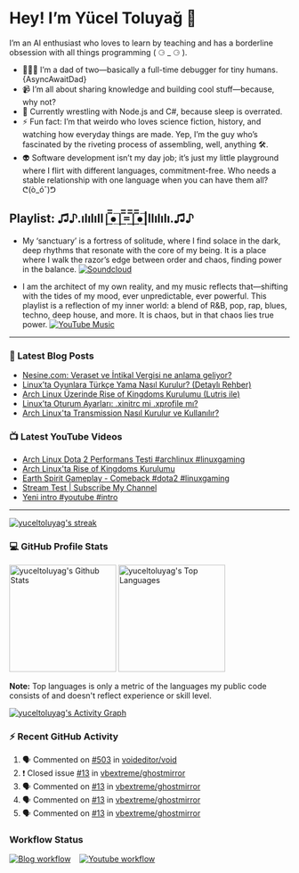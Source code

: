 # Hey! I’m Yücel Toluyağ 👋

I’m an AI enthusiast who loves to learn by teaching and has a borderline obsession with all things programming ( ⚆ _ ⚆ ).

- 👨‍👧‍👦 I’m a dad of two—basically a full-time debugger for tiny humans. {AsyncAwaitDad}
- 📹 I’m all about sharing knowledge and building cool stuff—because, why not?
- 🎒 Currently wrestling with Node.js and C#, because sleep is overrated.
- ⚡ Fun fact: I’m that weirdo who loves science fiction, history, and watching how everyday things are made. Yep, I’m the guy who’s fascinated by the riveting process of assembling, well, anything 🛠️.
- 👽 Software development isn’t my day job; it’s just my little playground where I flirt with different languages, commitment-free. Who needs a stable relationship with one language when you can have them all? ᕦ(ò_óˇ)ᕤ

## Playlist: ♫♪.ılılıll|̲̅̅●̲̅̅|̲̅̅=̲̅̅|̲̅̅●̲̅̅|llılılı.♫♪

- My ‘sanctuary’ is a fortress of solitude, where I find solace in the dark, deep rhythms that resonate with the core of my being. It is a place where I walk the razor’s edge between order and chaos, finding power in the balance.  [![Soundcloud](https://img.shields.io/badge/Soundcloud-FF3300?logo=Soundcloud&logoColor=darkwhite)](https://soundcloud.com/yuceltoluyag)

- I am the architect of my own reality, and my music reflects that—shifting with the tides of my mood, ever unpredictable, ever powerful. This playlist is a reflection of my inner world: a blend of R&B, pop, rap, blues, techno, deep house, and more. It is chaos, but in that chaos lies true power. [![YouTube Music](https://img.shields.io/badge/YouTube_Music-FF0000?logo=youtube-music&logoColor=a970ff)](https://www.youtube.com/playlist?list=PLKaWgYyghzWEkpHyRsCTw_yRgcjQLmAPM)

------


### 📕 Latest Blog Posts

<!-- BLOG-POST-LIST:START -->
- [Nesine.com: Veraset ve İntikal Vergisi ne anlama geliyor?](https://yuceltoluyag.dev/2025-veraset-intikal-vergisi-bilgilendirme/)
- [Linux’ta Oyunlara Türkçe Yama Nasıl Kurulur? &lpar;Detaylı Rehber&rpar;](https://yuceltoluyag.dev/linux-oyunlara-turkce-yama-kurulumu/)
- [Arch Linux Üzerinde Rise of Kingdoms Kurulumu &lpar;Lutris ile&rpar;](https://yuceltoluyag.dev/arch-linux-rise-of-kingdoms-kurulumu/)
- [Linux’ta Oturum Ayarları: .xinitrc mi .xprofile mı?](https://yuceltoluyag.dev/lightdm-xprofile-xinitrc-farki/)
- [Arch Linux&#39;ta Transmission Nasıl Kurulur ve Kullanılır?](https://yuceltoluyag.dev/arch-linux-transmission-kurulum/)
<!-- BLOG-POST-LIST:END -->


### 📺 Latest YouTube Videos

<!-- YOUTUBE:START -->
- [Arch Linux  Dota 2 Performans Testi #archlinux #linuxgaming](https://www.youtube.com/watch?v=foUosbS6p_A)
- [Arch Linux&#39;ta Rise of Kingdoms Kurulumu](https://www.youtube.com/watch?v=u-_21BAuPlc)
- [Earth Spirit Gameplay - Comeback  #dota2  #linuxgaming](https://www.youtube.com/watch?v=FrB4-Qj-5oM)
- [Stream Test | Subscribe My Channel](https://www.youtube.com/watch?v=-K7TGndOBUg)
- [Yeni intro  #youtube  #intro](https://www.youtube.com/watch?v=MPP5Djbk7io)
<!-- YOUTUBE:END -->
-----------

<!-- GitHub Readme Streak Stats - https://github.com/yuceltoluyag/github-readme-streak-stats -->
  <p>
    <a href="https://github.com/yuceltoluyag/github-readme-streak-stats">
      <!-- Use https://streak-stats.demolab.com or self-host with your own Vercel app - visit https://git.io/streak-stats for instructions -->
      <img title="🔥 Get streak stats for your profile at git.io/streak-stats" alt="yuceltoluyag's streak" src="https://github-readme-streak-stats-eight.vercel.app/?user=yuceltoluyag&theme=monokai-metallian&hide_border=true&short_numbers=true"/>
    </a>
   
  </p>

  <h3>💻 GitHub Profile Stats</h3>

  <!-- https://github.com/anuraghazra/github-readme-stats -->

 <img alt="yuceltoluyag's Github Stats" src="https://denvercoder1-github-readme-stats.vercel.app/api/?username=yuceltoluyag&show_icons=true&include_all_commits=true&count_private=true&theme=react&hide_border=true&bg_color=1F222E&title_color=F85D7F&icon_color=F8D866" height="192px"/>
  <img alt="yuceltoluyag's Top Languages" src="https://denvercoder1-github-readme-stats.vercel.app/api/top-langs/?username=yuceltoluyag&langs_count=8&layout=compact&theme=react&hide_border=true&bg_color=1F222E&title_color=F85D7F&icon_color=F8D866&hide=Jupyter%20Notebook,Roff" height="192px"/>
  <br/>

  <b>Note:</b> Top languages is only a metric of the languages my public code consists of and doesn't reflect experience or skill level.
  
  <!-- https://github.com/ashutosh00710/github-readme-activity-graph -->

  <a href="https://github.com/ashutosh00710/github-readme-activity-graph"><img alt="yuceltoluyag's Activity Graph" src="https://github-readme-activity-graph.vercel.app/graph/?username=yuceltoluyag&bg_color=1F222E&color=F8D866&line=F85D7F&point=FFFFFF&hide_border=true" /></a>

  <h3>⚡ Recent GitHub Activity</h3>

  <!-- https://github.com/jamesgeorge007/github-activity-readme -->
  <!--START_SECTION:activity-->

1. 🗣 Commented on [#503](https://github.com/voideditor/void/issues/503) in [voideditor/void](https://github.com/voideditor/void)
2. ❗️ Closed issue [#13](https://github.com/vbextreme/ghostmirror/issues/13) in [vbextreme/ghostmirror](https://github.com/vbextreme/ghostmirror)
3. 🗣 Commented on [#13](https://github.com/vbextreme/ghostmirror/issues/13) in [vbextreme/ghostmirror](https://github.com/vbextreme/ghostmirror)
4. 🗣 Commented on [#13](https://github.com/vbextreme/ghostmirror/issues/13) in [vbextreme/ghostmirror](https://github.com/vbextreme/ghostmirror)
5. 🗣 Commented on [#13](https://github.com/vbextreme/ghostmirror/issues/13) in [vbextreme/ghostmirror](https://github.com/vbextreme/ghostmirror)
<!--END_SECTION:activity-->

</details>


### Workflow Status

[![Blog workflow](https://github.com/yuceltoluyag/yuceltoluyag/actions/workflows/blog-post-workflow.yml/badge.svg)](https://github.com/yuceltoluyag/yuceltoluyag/actions/workflows/blog-post-workflow.yml)
&nbsp;&nbsp;
[![Youtube workflow](https://github.com/yuceltoluyag/yuceltoluyag/actions/workflows/youtube-workflow.yml/badge.svg)](https://github.com/yuceltoluyag/yuceltoluyag/actions/workflows/youtube-workflow.yml)
